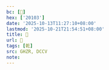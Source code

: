 ```yaml
---
bc: [𠄃]
hex: ['20103']
date: '2025-10-13T11:27:10+08:00'
lastmod: '2025-10-21T21:54:51+08:00'
title: 󰖀
url: 󰖀
tags: [乾]
src: GHZR, DCCV
note:
---
```

